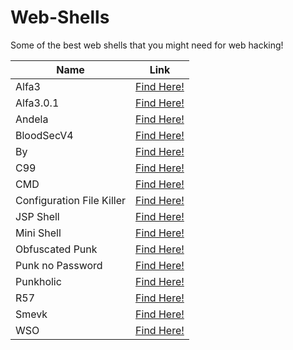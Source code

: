 # Web-Shells
Some of the best web shells that you might need for web hacking!


| Name | Link |
|--|--|
| Alfa3 | [Find Here!](https://github.com/TheBinitGhimire/Web-Shells/blob/master/alfa3.php) |
| Alfa3.0.1 | [Find Here!](https://github.com/TheBinitGhimire/Web-Shells/blob/master/alfav3.0.1.php) |
| Andela | [Find Here!](https://github.com/TheBinitGhimire/Web-Shells/blob/master/andela.php) |
| BloodSecV4 | [Find Here!](https://github.com/TheBinitGhimire/Web-Shells/blob/master/bloodsecv4.php) |
| By | [Find Here!](https://github.com/TheBinitGhimire/Web-Shells/blob/master/by.php) |
| C99 | [Find Here!](https://github.com/TheBinitGhimire/Web-Shells/blob/master/c99ud.php) |
| CMD | [Find Here!](https://github.com/TheBinitGhimire/Web-Shells/blob/master/cmd.php) |
| Configuration File Killer | [Find Here!](https://github.com/TheBinitGhimire/Web-Shells/blob/master/configkillerionkros.php) |
| JSP  Shell | [Find Here!](https://github.com/TheBinitGhimire/Web-Shells/blob/master/jspshell.jsp) |
| Mini Shell | [Find Here!](https://github.com/TheBinitGhimire/Web-Shells/blob/master/mini.php) |
| Obfuscated Punk | [Find Here!](https://github.com/TheBinitGhimire/Web-Shells/blob/master/obfuscated-punknopass.php) |
| Punk no Password | [Find Here!](https://github.com/TheBinitGhimire/Web-Shells/blob/master/punk-nopass.php) |
| Punkholic | [Find Here!](https://github.com/TheBinitGhimire/Web-Shells/blob/master/punkholic.php) |
| R57 | [Find Here!](https://github.com/TheBinitGhimire/Web-Shells/blob/master/r57.php) |
| Smevk | [Find Here!](https://github.com/TheBinitGhimire/Web-Shells/blob/master/smevk.php) |
| WSO | [Find Here!](https://github.com/TheBinitGhimire/Web-Shells/blob/master/wso2.8.5.php) |
